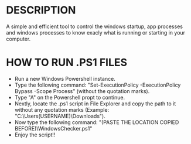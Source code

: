 # DESCRIPTION
A simple and efficient tool to control the windows startup, app processes and windows processes to know exacly what is running or starting in your computer.

# HOW TO RUN .PS1 FILES
- Run a new Windows Powershell instance.
- Type the following command: "Set-ExecutionPolicy -ExecutionPolicy Bypass -Scope Process" (without the quotation marks).
- Type "A" on the Powershell propt to continue.
- Nextly, locate the .ps1 script in File Explorer and copy the path to it without any quotation marks (Example: "C:\Users\(USERNAME)\Downloads").
- Now type the following command: "(PASTE THE LOCATION COPIED BEFORE)\WindowsChecker.ps1"
- Enjoy the script!!
